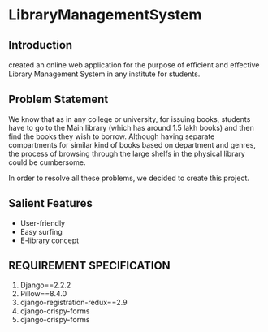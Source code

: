 # LibraryManagementSystem
## Introduction
  created an online web application for the 
  purpose of eﬃcient and eﬀective Library 
  Management System in any institute for students.
## Problem Statement
  We know that as in any college or university, for issuing books, students have to go to the Main library (which has around 1.5 lakh books) and then find the books they wish to borrow. Although having separate compartments for similar kind of books based on department and genres, the process of browsing through the large shelfs in the physical library could be cumbersome.
  
  In order to resolve all these problems, we decided to create this project.
## Salient Features
* User-friendly
* Easy surfing
* E-library concept

## REQUIREMENT SPECIFICATION
1. Django==2.2.2
2. Pillow==8.4.0
3. django-registration-redux==2.9
4. django-crispy-forms
5. django-crispy-forms
